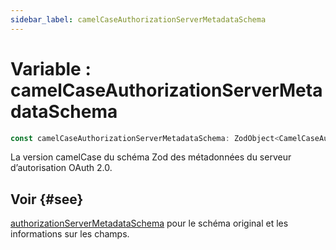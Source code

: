 ```yaml
---
sidebar_label: camelCaseAuthorizationServerMetadataSchema
---
```


# Variable : camelCaseAuthorizationServerMetadataSchema

```ts
const camelCaseAuthorizationServerMetadataSchema: ZodObject<CamelCaseAuthorizationServerMetadata>;
```

La version camelCase du schéma Zod des métadonnées du serveur d’autorisation OAuth 2.0.

## Voir {#see}

[authorizationServerMetadataSchema](/references/js/variables/authorizationServerMetadataSchema.md) pour le schéma original et les informations sur les champs.
